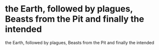 # the Earth, followed by plagues, Beasts from the Pit and finally the intended

the Earth, followed by plagues, Beasts from the Pit and finally the intended